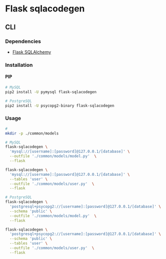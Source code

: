 # Flask sqlacodegen

## CLI

### Dependencies

- [Flask SQLAlchemy](/flask-sqlalchemy.md)

### Installation

#### PIP

```sh
# MySQL
pip2 install -U pymysql flask-sqlacodegen

# PostgreSQL
pip2 install -U psycopg2-binary flask-sqlacodegen
```

### Usage

```sh
#
mkdir -p ./common/models

# MySQL
flask-sqlacodegen \
  'mysql://[username]:[password]@127.0.0.1/[database]' \
  --outfile './common/models/model.py'  \
  --flask

flask-sqlacodegen \
  'mysql://[username]:[password]@127.0.0.1/[database]' \
  --tables 'user' \
  --outfile './common/models/user.py'  \
  --flask

# PostgreSQL
flask-sqlacodegen \
  'postgresql+psycopg2://[username]:[password]@127.0.0.1/[database]' \
  --schema 'public' \
  --outfile './common/models/model.py'  \
  --flask

flask-sqlacodegen \
  'postgresql+psycopg2://[username]:[password]@127.0.0.1/[database]' \
  --schema 'public' \
  --tables 'user' \
  --outfile './common/models/user.py'  \
  --flask
```
